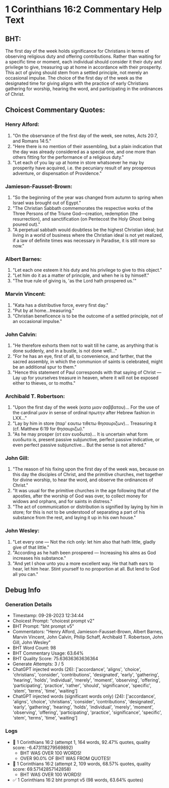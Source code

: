 # 1 Corinthians 16:2 Commentary Help Text

## BHT:
The first day of the week holds significance for Christians in terms of observing religious duty and offering contributions. Rather than waiting for a specific time or moment, each individual should consider it their duty and privilege to give, treasuring up at home in accordance with their prosperity. This act of giving should stem from a settled principle, not merely an occasional impulse. The choice of the first day of the week as the designated time for giving aligns with the practice of early Christians gathering for worship, hearing the word, and participating in the ordinances of Christ.

## Choicest Commentary Quotes:
### Henry Alford:
1. "On the observance of the first day of the week, see notes, Acts 20:7, and Romans 14:5." 
2. "Here there is no mention of their assembling, but a plain indication that the day was already considered as a special one, and one more than others fitting for the performance of a religious duty."
3. "Let each of you lay up at home in store whatsoever he may by prosperity have acquired, i.e. the pecuniary result of any prosperous adventure, or dispensation of Providence."

### Jamieson-Fausset-Brown:
1. "So the beginning of the year was changed from autumn to spring when Israel was brought out of Egypt." 
2. "The Christian Sabbath commemorates the respective works of the Three Persons of the Triune God—creation, redemption (the resurrection), and sanctification (on Pentecost the Holy Ghost being poured out)."
3. "A perpetual sabbath would doubtless be the highest Christian ideal; but living in a world of business where the Christian ideal is not yet realized, if a law of definite times was necessary in Paradise, it is still more so now."

### Albert Barnes:
1. "Let each one esteem it his duty and his privilege to give to this object."
2. "Let him do it as a matter of principle, and when he is by himself."
3. "The true rule of giving is, 'as the Lord hath prospered us.'"

### Marvin Vincent:
1. "Kata has a distributive force, every first day."
2. "Put by at home...treasuring."
3. "Christian beneficence is to be the outcome of a settled principle, not of an occasional impulse."

### John Calvin:
1. "He therefore exhorts them not to wait till he came, as anything that is done suddenly, and in a bustle, is not done well..."
2. "For he has an eye, first of all, to convenience, and farther, that the sacred assembly, in which the communion of saints is celebrated, might be an additional spur to them."
3. "Hence this statement of Paul corresponds with that saying of Christ — Lay up for yourselves treasure in heaven, where it will not be exposed either to thieves, or to moths."

### Archibald T. Robertson:
1. "Upon the first day of the week (κατα μιαν σαββατου)... For the use of the cardinal μιαν in sense of ordinal πρωτην after Hebrew fashion in LXX..."
2. "Lay by him in store (παρ' εαυτω τιθετω θησαυριζων)... Treasuring it (cf. Matthew 6:19 for θησαυριζω)."
3. "As he may prosper (οτ εαν ευοδωτα)... It is uncertain what form ευοδωτα is, present passive subjunctive, perfect passive indicative, or even perfect passive subjunctive... But the sense is not altered."

### John Gill:
1. "The reason of his fixing upon the first day of the week was, because on this day the disciples of Christ, and the primitive churches, met together for divine worship, to hear the word, and observe the ordinances of Christ."
2. "It was usual for the primitive churches in the age following that of the apostles, after the worship of God was over, to collect money for widows and orphans, and for saints in distress."
3. "The act of communication or distribution is signified by laying by him in store; for this is not to be understood of separating a part of his substance from the rest, and laying it up in his own house."


### John Wesley:
1. "Let every one — Not the rich only: let him also that hath little, gladly give of that little."
2. "According as he hath been prospered — Increasing his alms as God increases his substance."
3. "And yet I show unto you a more excellent way. He that hath ears to hear, let him hear. Stint yourself to no proportion at all. But lend to God all you can."


## Debug Info
### Generation Details
- Timestamp: 09-28-2023 12:34:44
- Choicest Prompt: "choicest prompt v2"
- BHT Prompt: "bht prompt v5"
- Commentators: "Henry Alford, Jamieson-Fausset-Brown, Albert Barnes, Marvin Vincent, John Calvin, Philip Schaff, Archibald T. Robertson, John Gill, John Wesley"
- BHT Word Count: 98
- BHT Commentary Usage: 63.64%
- BHT Quality Score: 75.63636363636364
- Generate Attempts: 3 / 5
- ChatGPT injected words (26):
	['accordance', 'aligns', 'choice', 'christians', 'consider', 'contributions', 'designated', 'early', 'gathering', 'hearing', 'holds', 'individual', 'merely', 'moment', 'observing', 'offering', 'participating', 'practice', 'rather', 'should', 'significance', 'specific', 'stem', 'terms', 'time', 'waiting']
- ChatGPT injected words (significant words only) (24):
	['accordance', 'aligns', 'choice', 'christians', 'consider', 'contributions', 'designated', 'early', 'gathering', 'hearing', 'holds', 'individual', 'merely', 'moment', 'observing', 'offering', 'participating', 'practice', 'significance', 'specific', 'stem', 'terms', 'time', 'waiting']

### Logs
- 🔄 1 Corinthians 16:2 (attempt 1, 164 words, 92.47% quotes, quality score: -6.473118279569892) 
	- BHT WAS OVER 100 WORDS! 
	- OVER 90.0% OF BHT WAS FROM QUOTES!
- 🔄 1 Corinthians 16:2 (attempt 2, 109 words, 68.57% quotes, quality score: 69.57142857142858) 
	- BHT WAS OVER 100 WORDS!
- ✅ 1 Corinthians 16:2 bht prompt v5 (98 words, 63.64% quotes)
